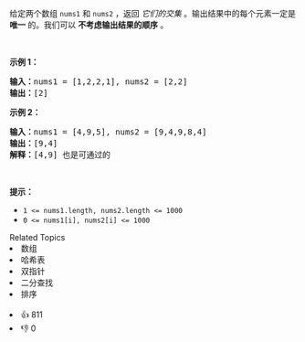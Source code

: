 <p>给定两个数组&nbsp;<code>nums1</code>&nbsp;和&nbsp;<code>nums2</code> ，返回 <em>它们的交集</em>&nbsp;。输出结果中的每个元素一定是 <strong>唯一</strong> 的。我们可以 <strong>不考虑输出结果的顺序</strong> 。</p>

<p>&nbsp;</p>

<p><strong>示例 1：</strong></p>

<pre>
<strong>输入：</strong>nums1 = [1,2,2,1], nums2 = [2,2]
<strong>输出：</strong>[2]
</pre>

<p><strong>示例 2：</strong></p>

<pre>
<strong>输入：</strong>nums1 = [4,9,5], nums2 = [9,4,9,8,4]
<strong>输出：</strong>[9,4]
<strong>解释：</strong>[4,9] 也是可通过的
</pre>

<p>&nbsp;</p>

<p><strong>提示：</strong></p>

<ul> 
 <li><code>1 &lt;= nums1.length, nums2.length &lt;= 1000</code></li> 
 <li><code>0 &lt;= nums1[i], nums2[i] &lt;= 1000</code></li> 
</ul>

<div><div>Related Topics</div><div><li>数组</li><li>哈希表</li><li>双指针</li><li>二分查找</li><li>排序</li></div></div><br><div><li>👍 811</li><li>👎 0</li></div>